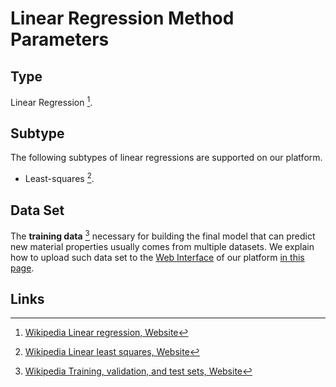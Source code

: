 # Linear Regression Method Parameters

## Type

Linear Regression [^1].

## Subtype

The following subtypes of linear regressions are supported on our platform.

- Least-squares [^2].

## Data Set

The **training data** [^3] necessary for building the final model that can predict new material properties usually comes from multiple datasets. We explain how to upload such data set to the [Web Interface](../../ui/overview.md) of our platform [in this page](../../models-directory/machine-learning/actions.md).

## Links

[^1]: [Wikipedia Linear regression, Website](https://en.wikipedia.org/wiki/Linear_regression)

[^2]: [Wikipedia Linear least squares, Website](https://en.wikipedia.org/wiki/Linear_least_squares)

[^3]: [Wikipedia Training, validation, and test sets, Website](https://en.wikipedia.org/wiki/Training,_validation,_and_test_sets#training_set)
